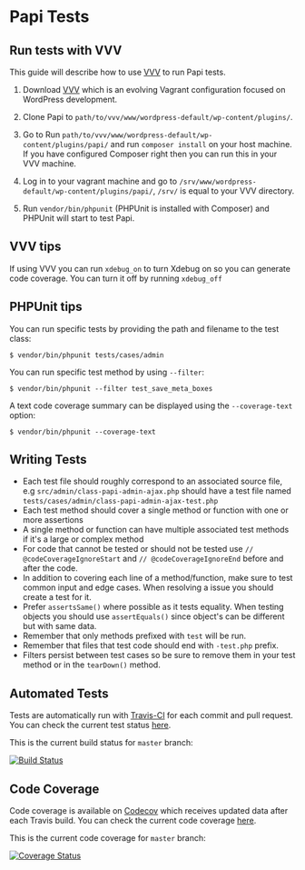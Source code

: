# Papi Tests

## Run tests with VVV

This guide will describe how to use [VVV](https://github.com/varying-vagrant-vagrants/vvv/) to run Papi tests.

1. Download [VVV](https://github.com/varying-vagrant-vagrants/vvv/) which is an evolving Vagrant configuration focused on WordPress development.

2. Clone Papi to `path/to/vvv/www/wordpress-default/wp-content/plugins/`.

2. Go to Run  `path/to/vvv/www/wordpress-default/wp-content/plugins/papi/` and run `composer install` on your host machine. If you have configured Composer right then you can run this in your VVV machine.

3. Log in to your vagrant machine and go to `/srv/www/wordpress-default/wp-content/plugins/papi/`, `/srv/` is equal to your VVV directory.

4. Run `vendor/bin/phpunit` (PHPUnit is installed with Composer) and PHPUnit will start to test Papi.

## VVV tips

If using VVV you can run `xdebug_on` to turn Xdebug on so you can generate code coverage. You can turn it off by running `xdebug_off`

## PHPUnit tips

You can run specific tests by providing the path and filename to the test class:

```
$ vendor/bin/phpunit tests/cases/admin
```

You can run specific test method by using `--filter`:

```
$ vendor/bin/phpunit --filter test_save_meta_boxes
```

A text code coverage summary can be displayed using the `--coverage-text` option:

```
$ vendor/bin/phpunit --coverage-text
```

## Writing Tests

* Each test file should roughly correspond to an associated source file, e.g `src/admin/class-papi-admin-ajax.php` should have a test file named `tests/cases/admin/class-papi-admin-ajax-test.php`
* Each test method should cover a single method or function with one or more assertions
* A single method or function can have multiple associated test methods if it's a large or complex method
* For code that cannot be tested or should not be tested use `// @codeCoverageIgnoreStart` and `// @codeCoverageIgnoreEnd` before and after the code.
* In addition to covering each line of a method/function, make sure to test common input and edge cases. When resolving a issue you should create a test for it.
* Prefer `assertsSame()` where possible as it tests equality. When testing objects you should use `assertEquals()` since object's can be different but with same data.
* Remember that only methods prefixed with `test` will be run.
* Remember that files that test code should end with `-test.php` prefix.
* Filters persist between test cases so be sure to remove them in your test method or in the `tearDown()` method.

## Automated Tests

Tests are automatically run with [Travis-CI](https://travis-ci.org) for each commit and pull request. You can check the current test status [here](https://travis-ci.org/wp-papi/papi).

This is the current build status for `master` branch:

[![Build Status](https://travis-ci.org/wp-papi/papi.svg?branch=master)](https://travis-ci.org/wp-papi/papi)

## Code Coverage

Code coverage is available on [Codecov](https://codecov.io/) which receives updated data after each Travis build. You can check the current code coverage [here](https://codecov.io/github/wp-papi/papi/).

This is the current code coverage for `master` branch:

[![Coverage Status](https://img.shields.io/codecov/c/github/wp-papi/papi.svg?style=flat)](https://codecov.io/github/wp-papi/papi)
